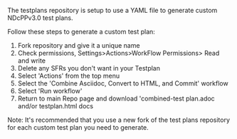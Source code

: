 The testplans repository is setup to use a YAML file to generate custom NDcPPv3.0 test plans.

Follow these steps to generate a custom test plan:

1. Fork repository and give it a unique name
2. Check permissions, Settings>Actions>WorkFlow Permissions> Read and write
3. Delete any SFRs you don't want in your Testplan
4. Select 'Actions' from the top menu
5. Select the 'Combine Asciidoc, Convert to HTML, and Commit' workflow
6. Select 'Run workflow'
7. Return to main Repo page and download 'combined-test plan.adoc and/or testplan.html docs

Note: It's recommended that you use a new fork of the test plans repository for each custom test plan you need to generate.
